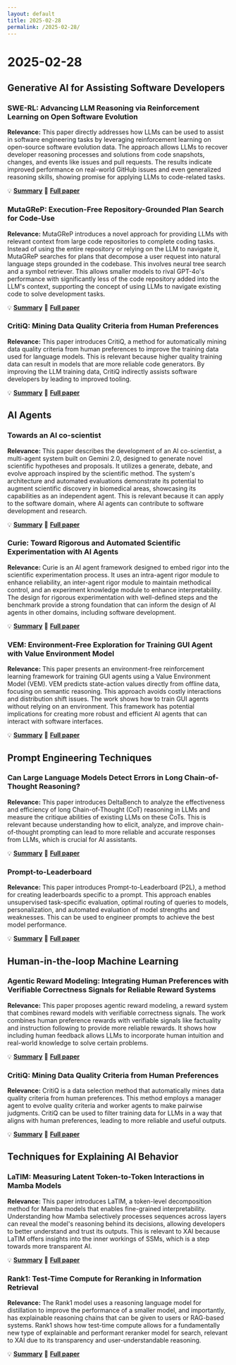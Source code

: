 ```yaml
---
layout: default
title: 2025-02-28
permalink: /2025-02-28/
---
```


# 2025-02-28

## Generative AI for Assisting Software Developers

### SWE-RL: Advancing LLM Reasoning via Reinforcement Learning on Open Software Evolution

**Relevance:** This paper directly addresses how LLMs can be used to assist in software engineering tasks by leveraging reinforcement learning on open-source software evolution data.  The approach allows LLMs to recover developer reasoning processes and solutions from code snapshots, changes, and events like issues and pull requests.  The results indicate improved performance on real-world GitHub issues and even generalized reasoning skills, showing promise for applying LLMs to code-related tasks.

💡 **[Summary](2502.18449/)** 📄 **[Full paper](https://arxiv.org/pdf/2502.18449)**

### MutaGReP: Execution-Free Repository-Grounded Plan Search for Code-Use

**Relevance:** MutaGReP introduces a novel approach for providing LLMs with relevant context from large code repositories to complete coding tasks.  Instead of using the entire repository or relying on the LLM to navigate it, MutaGReP searches for plans that decompose a user request into natural language steps grounded in the codebase. This involves neural tree search and a symbol retriever. This allows smaller models to rival GPT-4o's performance with significantly less of the code repository added into the LLM's context, supporting the concept of using LLMs to navigate existing code to solve development tasks.

💡 **[Summary](2502.15872/)** 📄 **[Full paper](https://arxiv.org/pdf/2502.15872)**

### CritiQ: Mining Data Quality Criteria from Human Preferences

**Relevance:** This paper introduces CritiQ, a method for automatically mining data quality criteria from human preferences to improve the training data used for language models. This is relevant because higher quality training data can result in models that are more reliable code generators. By improving the LLM training data, CritiQ indirectly assists software developers by leading to improved tooling.

💡 **[Summary](2502.19279/)** 📄 **[Full paper](https://arxiv.org/pdf/2502.19279)**

## AI Agents

### Towards an AI co-scientist

**Relevance:** This paper describes the development of an AI co-scientist, a multi-agent system built on Gemini 2.0, designed to generate novel scientific hypotheses and proposals. It utilizes a generate, debate, and evolve approach inspired by the scientific method.  The system's architecture and automated evaluations demonstrate its potential to augment scientific discovery in biomedical areas, showcasing its capabilities as an independent agent. This is relevant because it can apply to the software domain, where AI agents can contribute to software development and research.

💡 **[Summary](2502.18864/)** 📄 **[Full paper](https://arxiv.org/pdf/2502.18864)**

### Curie: Toward Rigorous and Automated Scientific Experimentation with AI Agents

**Relevance:** Curie is an AI agent framework designed to embed rigor into the scientific experimentation process. It uses an intra-agent rigor module to enhance reliability, an inter-agent rigor module to maintain methodical control, and an experiment knowledge module to enhance interpretability.  The design for rigorous experimentation with well-defined steps and the benchmark provide a strong foundation that can inform the design of AI agents in other domains, including software development.

💡 **[Summary](2502.16069/)** 📄 **[Full paper](https://arxiv.org/pdf/2502.16069)**

### VEM: Environment-Free Exploration for Training GUI Agent with Value Environment Model

**Relevance:** This paper presents an environment-free reinforcement learning framework for training GUI agents using a Value Environment Model (VEM).  VEM predicts state-action values directly from offline data, focusing on semantic reasoning. This approach avoids costly interactions and distribution shift issues. The work shows how to train GUI agents without relying on an environment. This framework has potential implications for creating more robust and efficient AI agents that can interact with software interfaces.

💡 **[Summary](2502.18906/)** 📄 **[Full paper](https://arxiv.org/pdf/2502.18906)**

## Prompt Engineering Techniques

### Can Large Language Models Detect Errors in Long Chain-of-Thought Reasoning?

**Relevance:** This paper introduces DeltaBench to analyze the effectiveness and efficiency of long Chain-of-Thought (CoT) reasoning in LLMs and measure the critique abilities of existing LLMs on these CoTs. This is relevant because understanding how to elicit, analyze, and improve chain-of-thought prompting can lead to more reliable and accurate responses from LLMs, which is crucial for AI assistants.

💡 **[Summary](2502.19361/)** 📄 **[Full paper](https://arxiv.org/pdf/2502.19361)**

### Prompt-to-Leaderboard

**Relevance:** This paper introduces Prompt-to-Leaderboard (P2L), a method for creating leaderboards specific to a prompt. This approach enables unsupervised task-specific evaluation, optimal routing of queries to models, personalization, and automated evaluation of model strengths and weaknesses. This can be used to engineer prompts to achieve the best model performance.

💡 **[Summary](2502.14855/)** 📄 **[Full paper](https://arxiv.org/pdf/2502.14855)**

## Human-in-the-loop Machine Learning

### Agentic Reward Modeling: Integrating Human Preferences with Verifiable Correctness Signals for Reliable Reward Systems

**Relevance:** This paper proposes agentic reward modeling, a reward system that combines reward models with verifiable correctness signals. The work combines human preference rewards with verifiable signals like factuality and instruction following to provide more reliable rewards. It shows how including human feedback allows LLMs to incorporate human intuition and real-world knowledge to solve certain problems.

💡 **[Summary](2502.19328/)** 📄 **[Full paper](https://arxiv.org/pdf/2502.19328)**

### CritiQ: Mining Data Quality Criteria from Human Preferences

**Relevance:** CritiQ is a data selection method that automatically mines data quality criteria from human preferences. This method employs a manager agent to evolve quality criteria and worker agents to make pairwise judgments. CritiQ can be used to filter training data for LLMs in a way that aligns with human preferences, leading to more reliable and useful outputs.

💡 **[Summary](2502.19279/)** 📄 **[Full paper](https://arxiv.org/pdf/2502.19279)**

## Techniques for Explaining AI Behavior

### LaTIM: Measuring Latent Token-to-Token Interactions in Mamba Models

**Relevance:** This paper introduces LaTIM, a token-level decomposition method for Mamba models that enables fine-grained interpretability. Understanding how Mamba selectively processes sequences across layers can reveal the model's reasoning behind its decisions, allowing developers to better understand and trust its outputs. This is relevant to XAI because LaTIM offers insights into the inner workings of SSMs, which is a step towards more transparent AI.

💡 **[Summary](2502.15612/)** 📄 **[Full paper](https://arxiv.org/pdf/2502.15612)**

### Rank1: Test-Time Compute for Reranking in Information Retrieval

**Relevance:** The Rank1 model uses a reasoning language model for distillation to improve the performance of a smaller model, and importantly, has explainable reasoning chains that can be given to users or RAG-based systems. Rank1 shows how test-time compute allows for a fundamentally new type of explainable and performant reranker model for search, relevant to XAI due to its transparency and user-understandable reasoning.

💡 **[Summary](2502.18418/)** 📄 **[Full paper](https://arxiv.org/pdf/2502.18418)**

